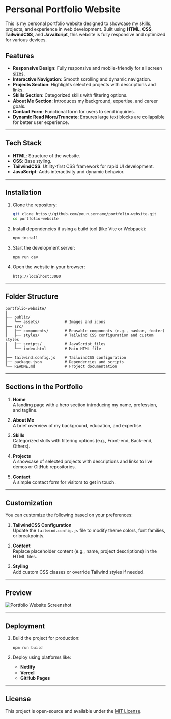 # Personal Portfolio Website

This is my personal portfolio website designed to showcase my skills, projects, and experience in web development. Built using **HTML**, **CSS**, **TailwindCSS**, and **JavaScript**, this website is fully responsive and optimized for various devices.

## Features

- **Responsive Design**: Fully responsive and mobile-friendly for all screen sizes.
- **Interactive Navigation**: Smooth scrolling and dynamic navigation.
- **Projects Section**: Highlights selected projects with descriptions and links.
- **Skills Section**: Categorized skills with filtering options.
- **About Me Section**: Introduces my background, expertise, and career goals.
- **Contact Form**: Functional form for users to send inquiries.
- **Dynamic Read More/Truncate**: Ensures large text blocks are collapsible for better user experience.

---

## Tech Stack

- **HTML**: Structure of the website.
- **CSS**: Base styling.
- **TailwindCSS**: Utility-first CSS framework for rapid UI development.
- **JavaScript**: Adds interactivity and dynamic behavior.

---

## Installation

1. Clone the repository:
   ```bash
   git clone https://github.com/yourusername/portfolio-website.git
   cd portfolio-website
   ```

2. Install dependencies if using a build tool (like Vite or Webpack):
   ```bash
   npm install
   ```

3. Start the development server:
   ```bash
   npm run dev
   ```

4. Open the website in your browser:
   ```
   http://localhost:3000
   ```

---

## Folder Structure

```
portfolio-website/
│
├── public/
│   └── assets/           # Images and icons
├── src/
│   ├── components/       # Reusable components (e.g., navbar, footer)
│   ├── styles/           # Tailwind CSS configuration and custom styles
│   ├── scripts/          # JavaScript files
│   └── index.html        # Main HTML file
│
├── tailwind.config.js    # TailwindCSS configuration
├── package.json          # Dependencies and scripts
└── README.md             # Project documentation
```

---

## Sections in the Portfolio

1. **Home**  
   A landing page with a hero section introducing my name, profession, and tagline.

2. **About Me**  
   A brief overview of my background, education, and expertise.

3. **Skills**  
   Categorized skills with filtering options (e.g., Front-end, Back-end, Others).

4. **Projects**  
   A showcase of selected projects with descriptions and links to live demos or GitHub repositories.

5. **Contact**  
   A simple contact form for visitors to get in touch.

---

## Customization

You can customize the following based on your preferences:

1. **TailwindCSS Configuration**  
   Update the `tailwind.config.js` file to modify theme colors, font families, or breakpoints.

2. **Content**  
   Replace placeholder content (e.g., name, project descriptions) in the HTML files.

3. **Styling**  
   Add custom CSS classes or override Tailwind styles if needed.

---

## Preview

![Portfolio Website Screenshot](./public/assets/preview.png)

---

## Deployment

1. Build the project for production:
   ```bash
   npm run build
   ```

2. Deploy using platforms like:
   - **Netlify**
   - **Vercel**
   - **GitHub Pages**

---

## License

This project is open-source and available under the [MIT License](./LICENSE).
